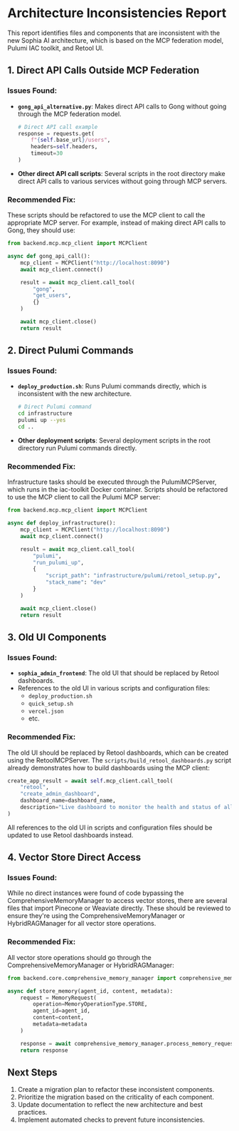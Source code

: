 # Architecture Inconsistencies Report

This report identifies files and components that are inconsistent with the new Sophia AI architecture, which is based on the MCP federation model, Pulumi IAC toolkit, and Retool UI.

## 1. Direct API Calls Outside MCP Federation

### Issues Found:

- **`gong_api_alternative.py`**: Makes direct API calls to Gong without going through the MCP federation model.
  ```python
  # Direct API call example
  response = requests.get(
      f"{self.base_url}/users",
      headers=self.headers,
      timeout=30
  )
  ```

- **Other direct API call scripts**: Several scripts in the root directory make direct API calls to various services without going through MCP servers.

### Recommended Fix:

These scripts should be refactored to use the MCP client to call the appropriate MCP server. For example, instead of making direct API calls to Gong, they should use:

```python
from backend.mcp.mcp_client import MCPClient

async def gong_api_call():
    mcp_client = MCPClient("http://localhost:8090")
    await mcp_client.connect()

    result = await mcp_client.call_tool(
        "gong",
        "get_users",
        {}
    )

    await mcp_client.close()
    return result
```

## 2. Direct Pulumi Commands

### Issues Found:

- **`deploy_production.sh`**: Runs Pulumi commands directly, which is inconsistent with the new architecture.
  ```bash
  # Direct Pulumi command
  cd infrastructure
  pulumi up --yes
  cd ..
  ```

- **Other deployment scripts**: Several deployment scripts in the root directory run Pulumi commands directly.

### Recommended Fix:

Infrastructure tasks should be executed through the PulumiMCPServer, which runs in the iac-toolkit Docker container. Scripts should be refactored to use the MCP client to call the Pulumi MCP server:

```python
from backend.mcp.mcp_client import MCPClient

async def deploy_infrastructure():
    mcp_client = MCPClient("http://localhost:8090")
    await mcp_client.connect()

    result = await mcp_client.call_tool(
        "pulumi",
        "run_pulumi_up",
        {
            "script_path": "infrastructure/pulumi/retool_setup.py",
            "stack_name": "dev"
        }
    )

    await mcp_client.close()
    return result
```

## 3. Old UI Components

### Issues Found:

- **`sophia_admin_frontend`**: The old UI that should be replaced by Retool dashboards.
- References to the old UI in various scripts and configuration files:
  - `deploy_production.sh`
  - `quick_setup.sh`
  - `vercel.json`
  - etc.

### Recommended Fix:

The old UI should be replaced by Retool dashboards, which can be created using the RetoolMCPServer. The `scripts/build_retool_dashboards.py` script already demonstrates how to build dashboards using the MCP client:

```python
create_app_result = await self.mcp_client.call_tool(
    "retool",
    "create_admin_dashboard",
    dashboard_name=dashboard_name,
    description="Live dashboard to monitor the health and status of all running MCP servers."
)
```

All references to the old UI in scripts and configuration files should be updated to use Retool dashboards instead.

## 4. Vector Store Direct Access

### Issues Found:

While no direct instances were found of code bypassing the ComprehensiveMemoryManager to access vector stores, there are several files that import Pinecone or Weaviate directly. These should be reviewed to ensure they're using the ComprehensiveMemoryManager or HybridRAGManager for all vector store operations.

### Recommended Fix:

All vector store operations should go through the ComprehensiveMemoryManager or HybridRAGManager:

```python
from backend.core.comprehensive_memory_manager import comprehensive_memory_manager

async def store_memory(agent_id, content, metadata):
    request = MemoryRequest(
        operation=MemoryOperationType.STORE,
        agent_id=agent_id,
        content=content,
        metadata=metadata
    )

    response = await comprehensive_memory_manager.process_memory_request(request)
    return response
```

## Next Steps

1. Create a migration plan to refactor these inconsistent components.
2. Prioritize the migration based on the criticality of each component.
3. Update documentation to reflect the new architecture and best practices.
4. Implement automated checks to prevent future inconsistencies.
